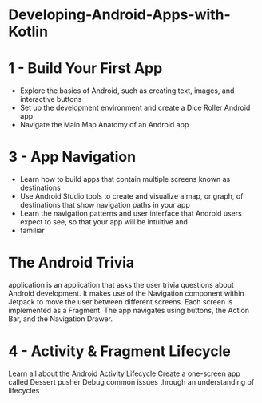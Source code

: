 # Developing-Android-Apps-with-Kotlin

# 1 - Build Your First App
* Explore the basics of Android, such as creating text, images, and interactive buttons
* Set up the development environment and create a Dice Roller Android app
* Navigate the Main Map Anatomy of an Android app




# 3 - App Navigation
* Learn how to build apps that contain multiple screens known as destinations
* Use Android Studio tools to create and visualize a map, or graph, of destinations that show navigation paths in your app
* Learn the navigation patterns and user interface that Android users expect to see, so that your app will be intuitive and
* familiar

# The Android Trivia 
application is an application that asks the user trivia questions about Android development. It makes use 
 of the Navigation component within Jetpack to move the user between different screens. Each screen is implemented as a
 Fragment. The app navigates using buttons, the Action Bar, and the Navigation Drawer.
 
# 4 - Activity & Fragment Lifecycle
Learn all about the Android Activity Lifecycle
Create a one-screen app called Dessert pusher
Debug common issues through an understanding of lifecycles

